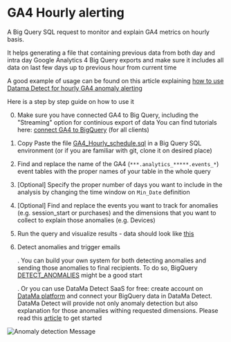 # GA4 Hourly alerting
A Big Query SQL request to monitor and explain GA4 metrics on hourly basis. 

It helps generating a file that containing previous data from both day and intra day Google Analytics 4 Big Query exports and make sure it includes all data on last few days up to previous hour from current time

A good example of usage can be found on this article explaining [how to use Datama Detect for hourly GA4 anomaly alerting](https://datama.io/hourly-anomaly-detection-and-explanation-on-ga4-google-analytics-4/)

Here is a step by step guide on how to use it

0. Make sure you have connected  GA4 to Big Query, including the "Streaming" option for continious export of data
   You can find tutorials here: [connect GA4 to BigQuery](https://support.google.com/analytics/answer/9823238?hl=en#zippy=%2Cin-this-article) (for all clients)
1. Copy Paste the file [GA4_Hourly_schedule.sql](https://github.com/DataMa-Solutions/GA4-Hourly/blob/main/GA4_Hourly_schedule.sql) in a Big Query SQL environment (or if you are familiar with git, clone it on desired place)
3. Find and replace the name of the GA4 (```***.analytics_*****.events_*```) event tables with the proper names of your table in the whole query
2. [Optional] Specify the proper number of days you want to include in the analysis by changing the time window on ```Min_Date``` definition
4. [Optional] Find and replace the events you want to track for anomalies (e.g. session_start or purchases) and the dimensions that you want to collect to explain those anomalies (e.g. Devices)
5. Run the query and visualize results - data should look like [this](https://docs.google.com/spreadsheets/d/1Z2JovUx_q7uLR2iy_fukiJWpIrA1o5wfvfnaHQUgBE4/edit#gid=0)
6. Detect anomalies and trigger emails

   . You can build your own system for both detecting anomalies and sending those anomalies to final recipients. To do so, BigQuery [DETECT_ANOMALIES](https://cloud.google.com/bigquery/docs/reference/standard-sql/bigqueryml-syntax-detect-anomalies) might be a good start

   . Or you can use DataMa Detect SaaS for free: create account on [DataMa platform](app.datama.io) and connect your BigQuery data in DataMa Detect.
   DataMa Detect will provide not only anomaly detection but also explanation for those anomalies withing requested dimensions. 
   Please read this [article](https://datama.io/hourly-anomaly-detection-and-explanation-on-ga4-google-analytics-4/) to get started 

![Anomaly detection Message](https://github.com/DataMa-Solutions/GA4-Hourly/assets/61363175/ceb70b2a-8042-49e6-bef7-363e9d04e30f)

